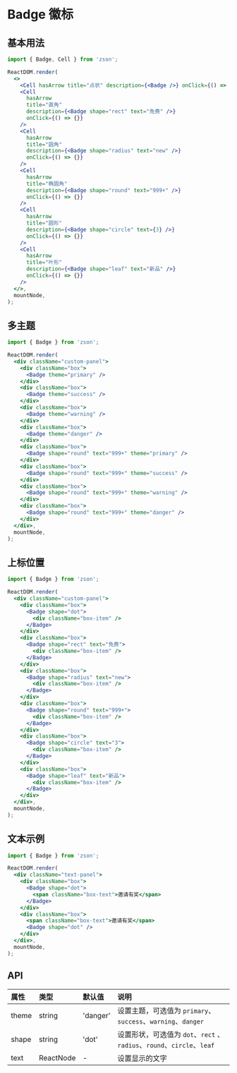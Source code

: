 # Badge 徽标

## 基本用法

```jsx
import { Badge, Cell } from 'zson';

ReactDOM.render(
  <>
    <Cell hasArrow title="点状" description={<Badge />} onClick={() => {}} />
    <Cell
      hasArrow
      title="直角"
      description={<Badge shape="rect" text="免费" />}
      onClick={() => {}}
    />
    <Cell
      hasArrow
      title="圆角"
      description={<Badge shape="radius" text="new" />}
      onClick={() => {}}
    />
    <Cell
      hasArrow
      title="椭圆角"
      description={<Badge shape="round" text="999+" />}
      onClick={() => {}}
    />
    <Cell
      hasArrow
      title="圆形"
      description={<Badge shape="circle" text={3} />}
      onClick={() => {}}
    />
    <Cell
      hasArrow
      title="叶形"
      description={<Badge shape="leaf" text="新品" />}
      onClick={() => {}}
    />
  </>,
  mountNode,
);
```

## 多主题

```jsx
import { Badge } from 'zson';

ReactDOM.render(
  <div className="custom-panel">
    <div className="box">
      <Badge theme="primary" />
    </div>
    <div className="box">
      <Badge theme="success" />
    </div>
    <div className="box">
      <Badge theme="warning" />
    </div>
    <div className="box">
      <Badge theme="danger" />
    </div>
    <div className="box">
      <Badge shape="round" text="999+" theme="primary" />
    </div>
    <div className="box">
      <Badge shape="round" text="999+" theme="success" />
    </div>
    <div className="box">
      <Badge shape="round" text="999+" theme="warning" />
    </div>
    <div className="box">
      <Badge shape="round" text="999+" theme="danger" />
    </div>
  </div>,
  mountNode,
);
```

## 上标位置

```jsx
import { Badge } from 'zson';

ReactDOM.render(
  <div className="custom-panel">
    <div className="box">
      <Badge shape="dot">
        <div className="box-item" />
      </Badge>
    </div>
    <div className="box">
      <Badge shape="rect" text="免费">
        <div className="box-item" />
      </Badge>
    </div>
    <div className="box">
      <Badge shape="radius" text="new">
        <div className="box-item" />
      </Badge>
    </div>
    <div className="box">
      <Badge shape="round" text="999+">
        <div className="box-item" />
      </Badge>
    </div>
    <div className="box">
      <Badge shape="circle" text="3">
        <div className="box-item" />
      </Badge>
    </div>
    <div className="box">
      <Badge shape="leaf" text="新品">
        <div className="box-item" />
      </Badge>
    </div>
  </div>,
  mountNode,
);
```

## 文本示例

```jsx
import { Badge } from 'zson';

ReactDOM.render(
  <div className="text-panel">
    <div className="box">
      <Badge shape="dot">
        <span className="box-text">邀请有奖</span>
      </Badge>
    </div>
    <div className="box">
      <span className="box-text">邀请有奖</span>
      <Badge shape="dot" />
    </div>
  </div>,
  mountNode,
);
```

## API

| 属性  | 类型      | 默认值   | 说明                                                                   |
| :---- | :-------- | :------- | :--------------------------------------------------------------------- |
| theme | string    | 'danger' | 设置主题，可选值为 `primary`、`success`、`warning`、`danger`           |
| shape | string    | 'dot'    | 设置形状，可选值为 `dot`、`rect` 、`radius`、`round`、`circle`、`leaf` |
| text  | ReactNode | -        | 设置显示的文字                                                         |
